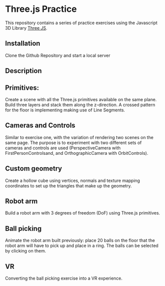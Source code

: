 # **Three.js Practice**

This repository contains a series of practice exercises using the Javascript 3D Library [Three JS](https://threejs.org/).

Installation
---
Clone the Github Repository and start a local server

Description
---

Primitives:
---
Create a scene with all the Three.js primitives available on the same plane. Build three layers and stack them along the z-direction. A crossed pattern for the floor is implementing making use of Line Segments.

Cameras and Controls
---
Similar to exercise one, with the variation of rendering two scenes on the same page. The purpose is to experiment with two different sets of cameras and controls are used (PerspectiveCamera with FirstPersonControlsand, and OrthographicCamera with OrbitControls).

Custom geometry
---
Create a hollow cube using vertices, normals and texture mapping coordinates to set up the triangles that make up the geometry.

Robot arm
---
Build a robot arm with 3 degrees of freedom (DoF) using Three.js primitives.

Ball picking
---
Animate the robot arm built previously: place 20 balls on the floor that the robot arm will have to pick up and place in a ring. The balls can be selected by clicking on them.

VR
---
Converting the ball picking exercise into a VR experience.
